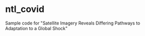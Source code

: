 # ntl_covid
Sample code for "Satellite Imagery Reveals Differing Pathways to Adaptation to a Global Shock"
